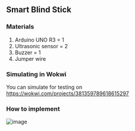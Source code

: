 ## Smart Blind Stick

### Materials
1. Arduino UNO R3 = 1
2. Ultrasonic sensor = 2
3. Buzzer = 1
4. Jumper wire

### Simulating in Wokwi
You can simulate for testing on <https://wokwi.com/projects/381359789618615297>

### How to implement
![image](https://github.com/RyuKoki/IoT-Kit/assets/68011889/bd65c912-8cbb-4d74-8a46-43a4f3d3cd8c)

